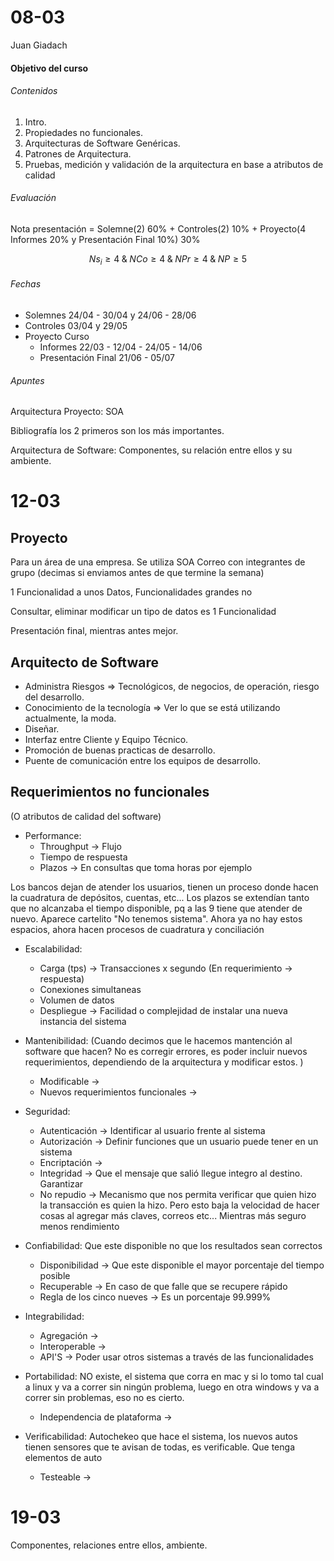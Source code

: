 # 08-03

Juan Giadach

#### Objetivo del curso
###### Contenidos
1. Intro.
2. Propiedades no funcionales.
3. Arquitecturas de Software Genéricas.
4. Patrones de Arquitectura. 
5. Pruebas, medición y validación de la arquitectura en base a atributos de calidad

###### Evaluación

Nota presentación = Solemne(2) 60% + Controles(2) 10% + Proyecto(4 Informes 20% y Presentación Final 10%) 30%

$$
Ns_i \geq 4\; \&\; NCo \geq 4  \;\& \; NPr \geq 4 \;\&\; NP \geq 5
$$

###### Fechas
- Solemnes 24/04 - 30/04 y 24/06 - 28/06
- Controles 03/04 y 29/05
- Proyecto Curso
	- Informes
		22/03 - 12/04 - 24/05 - 14/06
	- Presentación Final
		21/06 - 05/07

###### Apuntes
Arquitectura Proyecto: SOA

Bibliografía los 2 primeros son los más importantes.

Arquitectura de Software: Componentes, su relación entre ellos y su ambiente.

# 12-03

## Proyecto
Para un área de una empresa.
Se utiliza SOA
Correo con integrantes de grupo (decimas si enviamos antes de que termine la semana)

1 Funcionalidad a unos Datos, Funcionalidades grandes no

Consultar, eliminar modificar un tipo de datos es 1 Funcionalidad

Presentación final, mientras antes mejor.

## Arquitecto de Software

- Administra Riesgos ⇒ Tecnológicos, de negocios, de operación, riesgo del desarrollo.
- Conocimiento de la tecnología ⇒ Ver lo que se está utilizando actualmente, la moda.
- Diseñar.
- Interfaz entre Cliente y Equipo Técnico.
- Promoción de buenas practicas de desarrollo.
- Puente de comunicación entre los equipos de desarrollo.

## Requerimientos no funcionales
(O atributos de calidad del software)

- Performance:
	- Throughput → Flujo
	- Tiempo de respuesta
	- Plazos → En consultas que toma horas por ejemplo

Los bancos dejan de atender los usuarios, tienen un proceso donde hacen la cuadratura de depósitos, cuentas, etc... Los plazos se extendían tanto que no alcanzaba el tiempo disponible, pq a las 9 tiene que atender de nuevo. Aparece cartelito "No tenemos sistema". Ahora ya no hay estos espacios, ahora hacen procesos de cuadratura y conciliación 

- Escalabilidad:
	- Carga (tps) → Transacciones x segundo (En requerimiento → respuesta)
	- Conexiones simultaneas
	- Volumen de datos
	- Despliegue → Facilidad o complejidad de instalar una nueva instancia del sistema

- Mantenibilidad: (Cuando decimos que le hacemos mantención al software que hacen? No es corregir errores, es poder incluir nuevos requerimientos, dependiendo de la arquitectura y modificar estos. )
	- Modificable → 
	- Nuevos requerimientos funcionales → 

- Seguridad:
	- Autenticación → Identificar al usuario frente al sistema
	- Autorización → Definir funciones que un usuario puede tener en un sistema
	- Encriptación → 
	- Integridad → Que el mensaje que salió llegue integro al destino. Garantizar
	- No repudio → Mecanismo que nos permita verificar que quien hizo la transacción es quien la hizo. Pero esto baja la velocidad de hacer cosas al agregar más claves, correos etc... Mientras más seguro menos rendimiento
- Confiabilidad: Que este disponible no que los resultados sean correctos
	- Disponibilidad → Que este disponible el mayor porcentaje del tiempo posible
	- Recuperable → En caso de que falle que se recupere rápido
	- Regla de los cinco nueves → Es un porcentaje 99.999%
- Integrabilidad: 
	- Agregación → 
	- Interoperable → 
	- API'S → Poder usar otros sistemas a través de las funcionalidades
- Portabilidad: NO existe, el sistema que corra en mac y si lo tomo tal cual a linux y va a correr sin ningún problema, luego en otra windows y va a correr sin problemas, eso no es cierto. 
	- Independencia de plataforma → 
- Verificabilidad: Autochekeo que hace el sistema, los nuevos autos tienen sensores que te avisan de todas, es verificable. Que tenga elementos de auto
	- Testeable → 
# 19-03


Componentes, relaciones entre ellos, ambiente.
## 